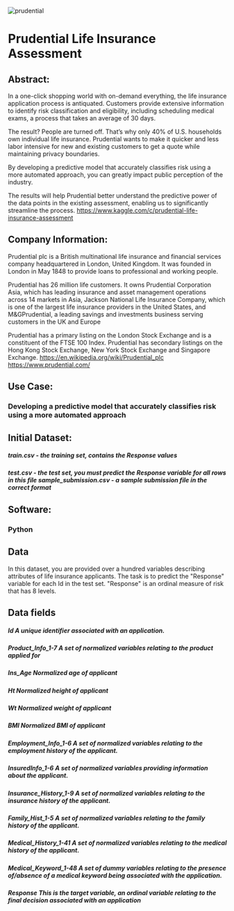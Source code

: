 ![prudential](https://user-images.githubusercontent.com/19572673/62430711-14dcd800-b6ee-11e9-9fb6-37f4715be0ee.png)
# Prudential Life Insurance Assessment

## Abstract:
In a one-click shopping world with on-demand everything, the life insurance application process is antiquated. Customers provide extensive information to identify risk classification and eligibility, including scheduling medical exams, a process that takes an average of 30 days.

The result? People are turned off. That’s why only 40% of U.S. households own individual life insurance. Prudential wants to make it quicker and less labor intensive for new and existing customers to get a quote while maintaining privacy boundaries.

By developing a predictive model that accurately classifies risk using a more automated approach, you can greatly impact public perception of the industry.

The results will help Prudential better understand the predictive power of the data points in the existing assessment, enabling us to significantly streamline the process. https://www.kaggle.com/c/prudential-life-insurance-assessment

## Company Information:
Prudential plc is a British multinational life insurance and financial services company headquartered in London, United Kingdom. It was founded in London in May 1848 to provide loans to professional and working people.

Prudential has 26 million life customers. It owns Prudential Corporation Asia, which has leading insurance and asset management operations across 14 markets in Asia, Jackson National Life Insurance Company, which is one of the largest life insurance providers in the United States, and M&GPrudential, a leading savings and investments business serving customers in the UK and Europe 

Prudential has a primary listing on the London Stock Exchange and is a constituent of the FTSE 100 Index. Prudential has secondary listings on the Hong Kong Stock Exchange, New York Stock Exchange and Singapore Exchange. 
https://en.wikipedia.org/wiki/Prudential_plc
https://www.prudential.com/
###
## Use Case:
### Developing a predictive model that accurately classifies risk using a more automated approach
## Initial Dataset:
##### train.csv - the training set, contains the Response values
##### test.csv - the test set, you must predict the Response variable for all rows in this file sample_submission.csv - a sample submission file in the correct format
## Software:
### Python
## Data

In this dataset, you are provided over a hundred variables describing attributes of life insurance applicants. The task is to predict the "Response" variable for each Id in the test set. "Response" is an ordinal measure of risk that has 8 levels.

## Data fields
##### Id	A unique identifier associated with an application.
##### Product_Info_1-7	A set of normalized variables relating to the product applied for
##### Ins_Age		Normalized age of applicant
##### Ht	Normalized height of applicant
##### Wt	Normalized weight of applicant
##### BMI	Normalized BMI of applicant
##### Employment_Info_1-6	A set of normalized variables relating to the employment history of the applicant.
##### InsuredInfo_1-6	A set of normalized variables providing information about the applicant.
##### Insurance_History_1-9	A set of normalized variables relating to the insurance history of the applicant.
##### Family_Hist_1-5	A set of normalized variables relating to the family history of the applicant.
##### Medical_History_1-41	A set of normalized variables relating to the medical history of the applicant.
##### Medical_Keyword_1-48	A set of dummy variables relating to the presence of/absence of a medical keyword being associated with the application.
##### Response	This is the target variable, an ordinal variable relating to the final decision associated with an application
